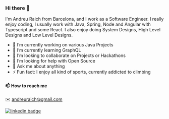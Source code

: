 ### Hi there 👋

I'm Andreu Raich from Barcelona, and I work as a Software Engineer. I really enjoy coding, I usually work with Java, Spring, Node and Angular with Typescript and some React.
I also enjoy doing System Designs, High Level Designs and Low Level Designs. 

- 🔭  I’m currently working on various Java Projects
- 🌱  I’m currently learning GraphQL
- 👯  I’m looking to collaborate on Projects or Hackathons
- 🤔  I’m looking for help with Open Source
- 💬  Ask me about anything
- ⚡  Fun fact: I enjoy all kind of sports, currently addicted to climbing




#### 📫 How to reach me

 ✉️ andreuraich@gmail.com

 [![linkedin badge](https://img.shields.io/badge/Andreu_Raich-30302f?style=flat&logo=linkedin)](https://www.linkedin.com/in/andreu-raich)

<!--
[![AndreuRaich's GitHub stats](https://github-readme-stats.vercel.app/api?username=andreuraich)](https://github.com/anuraghazra/github-readme-stats)

**andreuraich/andreuraich** is a ✨ _special_ ✨ repository because its `README.md` (this file) appears on your GitHub profile.

Here are some ideas to get you started:

- 🔭 I’m currently working on ...
- 🌱 I’m currently learning ...
- 👯 I’m looking to collaborate on ...
- 🤔 I’m looking for help with ...
- 💬 Ask me about ...
- 📫 How to reach me: ...
- 😄 Pronouns: ...
- ⚡ Fun fact: ...
-->
